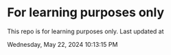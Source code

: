 # For learning purposes only
This repo is for learning purposes only.
Last updated at

Wednesday, May 22, 2024 10:13:15 PM

